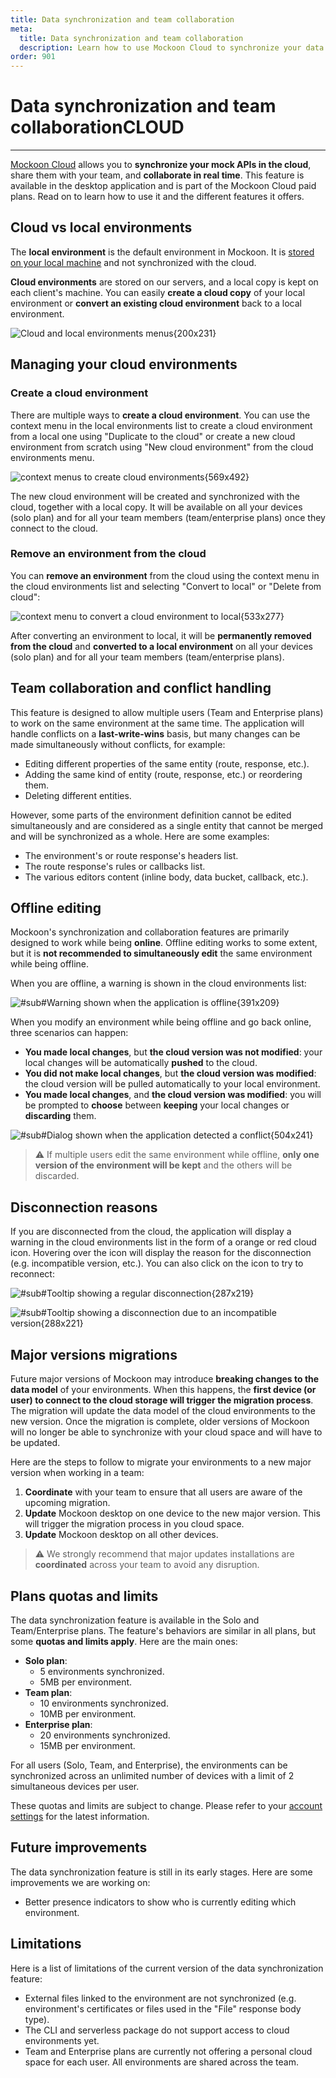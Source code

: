 ```yaml
---
title: Data synchronization and team collaboration
meta:
  title: Data synchronization and team collaboration
  description: Learn how to use Mockoon Cloud to synchronize your data across your team and collaborate on your mock API projects
order: 901
---
```


# Data synchronization and team collaboration<span className='badge text-bg-warning fs-4 align-text-top ms-2'>CLOUD</span>

---

[Mockoon Cloud](/cloud/) allows you to **synchronize your mock APIs in the cloud**, share them with your team, and **collaborate in real time**. This feature is available in the desktop application and is part of the Mockoon Cloud paid plans. Read on to learn how to use it and the different features it offers.

## Cloud vs local environments

The **local environment** is the default environment in Mockoon. It is [stored on your local machine](docs:mockoon-data-files/data-storage-location) and not synchronized with the cloud.

**Cloud environments** are stored on our servers, and a local copy is kept on each client's machine. You can easily **create a cloud copy** of your local environment or **convert an existing cloud environment** back to a local environment.

![Cloud and local environments menus{200x231}](/images/docs/static/mockoon-cloud/data-synchronization-team-collaboration/cloud-sync-menu.png)

## Managing your cloud environments

### Create a cloud environment

There are multiple ways to **create a cloud environment**. You can use the context menu in the local environments list to create a cloud environment from a local one using "Duplicate to the cloud" or create a new cloud environment from scratch using "New cloud environment" from the cloud environments menu.

![context menus to create cloud environments{569x492}](/images/docs/static/mockoon-cloud/data-synchronization-team-collaboration/create-cloud-environment.png)

The new cloud environment will be created and synchronized with the cloud, together with a local copy. It will be available on all your devices (solo plan) and for all your team members (team/enterprise plans) once they connect to the cloud.

### Remove an environment from the cloud

You can **remove an environment** from the cloud using the context menu in the cloud environments list and selecting "Convert to local" or "Delete from cloud":

![context menu to convert a cloud environment to local{533x277}](/images/docs/static/mockoon-cloud/data-synchronization-team-collaboration/convert-cloud-to-local.png)

After converting an environment to local, it will be **permanently removed from the cloud** and **converted to a local environment** on all your devices (solo plan) and for all your team members (team/enterprise plans).

## Team collaboration and conflict handling

This feature is designed to allow multiple users (Team and Enterprise plans) to work on the same environment at the same time. The application will handle conflicts on a **last-write-wins** basis, but many changes can be made simultaneously without conflicts, for example:

- Editing different properties of the same entity (route, response, etc.).
- Adding the same kind of entity (route, response, etc.) or reordering them.
- Deleting different entities.

However, some parts of the environment definition cannot be edited simultaneously and are considered as a single entity that cannot be merged and will be synchronized as a whole. Here are some examples:

- The environment's or route response's headers list.
- The route response's rules or callbacks list.
- The various editors content (inline body, data bucket, callback, etc.).

## Offline editing

Mockoon's synchronization and collaboration features are primarily designed to work while being **online**. Offline editing works to some extent, but it is **not recommended to simultaneously edit** the same environment while being offline.

When you are offline, a warning is shown in the cloud environments list:

![#sub#Warning shown when the application is offline{391x209}](/images/docs/static/mockoon-cloud/data-synchronization-team-collaboration/offline-editing-warning.png)

When you modify an environment while being offline and go back online, three scenarios can happen:

- **You made local changes**, but **the cloud version was not modified**: your local changes will be automatically **pushed** to the cloud.
- **You did not make local changes**, but **the cloud version was modified**: the cloud version will be pulled automatically to your local environment.
- **You made local changes**, and **the cloud version was modified**: you will be prompted to **choose** between **keeping** your local changes or **discarding** them.

![#sub#Dialog shown when the application detected a conflict{504x241}](/images/docs/static/mockoon-cloud/data-synchronization-team-collaboration/offline-conflict-warning.png)

> ⚠️ If multiple users edit the same environment while offline, **only one version of the environment will be kept** and the others will be discarded.

## Disconnection reasons

If you are disconnected from the cloud, the application will display a warning in the cloud environments list in the form of a orange or red cloud icon. Hovering over the icon will display the reason for the disconnection (e.g. incompatible version, etc.). You can also click on the icon to try to reconnect:

![#sub#Tooltip showing a regular disconnection{287x219}](/images/docs/static/mockoon-cloud/data-synchronization-team-collaboration/offline-reason-disconnected.png)

![#sub#Tooltip showing a disconnection due to an incompatible version{288x221}](/images/docs/static/mockoon-cloud/data-synchronization-team-collaboration/offline-reason-incompatible-version.png)

## Major versions migrations

Future major versions of Mockoon may introduce **breaking changes to the data model** of your environments. When this happens, the **first device (or user) to connect to the cloud storage will trigger the migration process**. The migration will update the data model of the cloud environments to the new version. Once the migration is complete, older versions of Mockoon will no longer be able to synchronize with your cloud space and will have to be updated.

Here are the steps to follow to migrate your environments to a new major version when working in a team:

1. **Coordinate** with your team to ensure that all users are aware of the upcoming migration.
2. **Update** Mockoon desktop on one device to the new major version. This will trigger the migration process in you cloud space.
3. **Update** Mockoon desktop on all other devices.

> ⚠️ We strongly recommend that major updates installations are **coordinated** across your team to avoid any disruption.

## Plans quotas and limits

The data synchronization feature is available in the Solo and Team/Enterprise plans. The feature's behaviors are similar in all plans, but some **quotas and limits apply**. Here are the main ones:

- **Solo plan**:
  - 5 environments synchronized.
  - 5MB per environment.
- **Team plan**:
  - 10 environments synchronized.
  - 10MB per environment.
- **Enterprise plan**:
  - 20 environments synchronized.
  - 15MB per environment.

For all users (Solo, Team, and Enterprise), the environments can be synchronized across an unlimited number of devices with a limit of 2 simultaneous devices per user.

These quotas and limits are subject to change. Please refer to your [account settings](/account/subscription/) for the latest information.

## Future improvements

The data synchronization feature is still in its early stages. Here are some improvements we are working on:

- Better presence indicators to show who is currently editing which environment.

## Limitations

Here is a list of limitations of the current version of the data synchronization feature:

- External files linked to the environment are not synchronized (e.g. environment's certificates or files used in the "File" response body type).
- The CLI and serverless package do not support access to cloud environments yet.
- Team and Enterprise plans are currently not offering a personal cloud space for each user. All environments are shared across the team.
